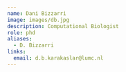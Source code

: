 ```yaml
---
name: Dani Bizzarri
image: images/db.jpg
description: Computational Biologist
role: phd
aliases:
  - D. Bizzarri
links:
  email: d.b.karakaslar@lumc.nl
---
```

